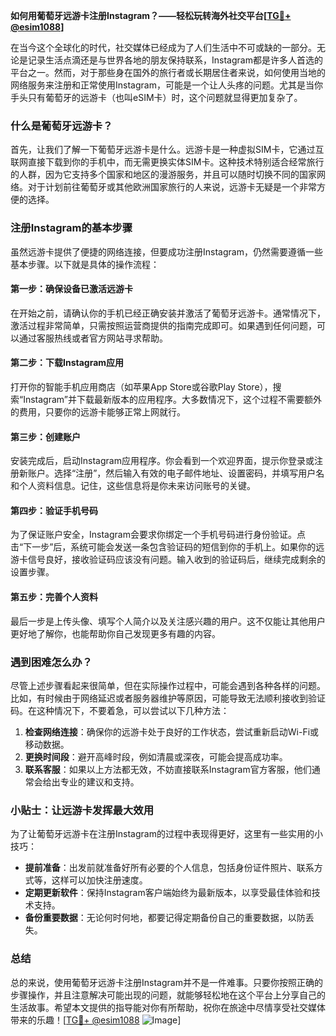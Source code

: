 **如何用葡萄牙远游卡注册Instagram？——轻松玩转海外社交平台[[TG💪+ @esim1088](https://t.me/s/esim1088)]**

在当今这个全球化的时代，社交媒体已经成为了人们生活中不可或缺的一部分。无论是记录生活点滴还是与世界各地的朋友保持联系，Instagram都是许多人首选的平台之一。然而，对于那些身在国外的旅行者或长期居住者来说，如何使用当地的网络服务来注册和正常使用Instagram，可能是一个让人头疼的问题。尤其是当你手头只有葡萄牙的远游卡（也叫eSIM卡）时，这个问题就显得更加复杂了。

### 什么是葡萄牙远游卡？

首先，让我们了解一下葡萄牙远游卡是什么。远游卡是一种虚拟SIM卡，它通过互联网直接下载到你的手机中，而无需更换实体SIM卡。这种技术特别适合经常旅行的人群，因为它支持多个国家和地区的漫游服务，并且可以随时切换不同的国家网络。对于计划前往葡萄牙或其他欧洲国家旅行的人来说，远游卡无疑是一个非常方便的选择。

### 注册Instagram的基本步骤

虽然远游卡提供了便捷的网络连接，但要成功注册Instagram，仍然需要遵循一些基本步骤。以下就是具体的操作流程：

#### 第一步：确保设备已激活远游卡
在开始之前，请确认你的手机已经正确安装并激活了葡萄牙远游卡。通常情况下，激活过程非常简单，只需按照运营商提供的指南完成即可。如果遇到任何问题，可以通过客服热线或者官方网站寻求帮助。

#### 第二步：下载Instagram应用
打开你的智能手机应用商店（如苹果App Store或谷歌Play Store），搜索“Instagram”并下载最新版本的应用程序。大多数情况下，这个过程不需要额外的费用，只要你的远游卡能够正常上网就行。

#### 第三步：创建账户
安装完成后，启动Instagram应用程序。你会看到一个欢迎界面，提示你登录或注册新账户。选择“注册”，然后输入有效的电子邮件地址、设置密码，并填写用户名和个人资料信息。记住，这些信息将是你未来访问账号的关键。

#### 第四步：验证手机号码
为了保证账户安全，Instagram会要求你绑定一个手机号码进行身份验证。点击“下一步”后，系统可能会发送一条包含验证码的短信到你的手机上。如果你的远游卡信号良好，接收验证码应该没有问题。输入收到的验证码后，继续完成剩余的设置步骤。

#### 第五步：完善个人资料
最后一步是上传头像、填写个人简介以及关注感兴趣的用户。这不仅能让其他用户更好地了解你，也能帮助你自己发现更多有趣的内容。

### 遇到困难怎么办？

尽管上述步骤看起来很简单，但在实际操作过程中，可能会遇到各种各样的问题。比如，有时候由于网络延迟或者服务器维护等原因，可能导致无法顺利接收到验证码。在这种情况下，不要着急，可以尝试以下几种方法：

1. **检查网络连接**：确保你的远游卡处于良好的工作状态，尝试重新启动Wi-Fi或移动数据。
2. **更换时间段**：避开高峰时段，例如清晨或深夜，可能会提高成功率。
3. **联系客服**：如果以上方法都无效，不妨直接联系Instagram官方客服，他们通常会给出专业的建议和支持。

### 小贴士：让远游卡发挥最大效用

为了让葡萄牙远游卡在注册Instagram的过程中表现得更好，这里有一些实用的小技巧：

- **提前准备**：出发前就准备好所有必要的个人信息，包括身份证件照片、联系方式等，这样可以加快注册速度。
- **定期更新软件**：保持Instagram客户端始终为最新版本，以享受最佳体验和技术支持。
- **备份重要数据**：无论何时何地，都要记得定期备份自己的重要数据，以防丢失。

### 总结

总的来说，使用葡萄牙远游卡注册Instagram并不是一件难事。只要你按照正确的步骤操作，并且注意解决可能出现的问题，就能够轻松地在这个平台上分享自己的生活故事。希望本文提供的指导能对你有所帮助，祝你在旅途中尽情享受社交媒体带来的乐趣！[[TG💪+ @esim1088](https://t.me/s/esim1088) ![Image](https://i.postimg.cc/4NQfJmqS/Snipaste-2025-05-13-00-14-12.png)]